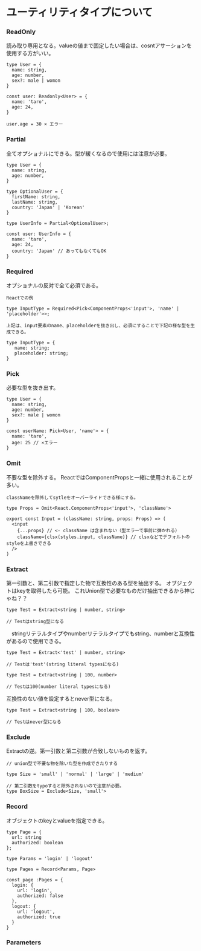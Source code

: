 # ユーティリティタイプについて

### ReadOnly

読み取り専用となる。valueの値まで固定したい場合は、cosntアサーションを使用する方がいい。

```
type User = {
  name: string,
  age: number,
  sex?: male | womon
}

const user: Readonly<User> = {
  name: 'taro',
  age: 24,
}
 
user.age = 30 × エラー
```

### Partial

全てオプショナルにできる。型が緩くなるので使用には注意が必要。

```
type User = {
  name: string,
  age: number,
}

type OptionalUser = {
  firstName: string,
  lastName: string,
  country: 'Japan' | 'Korean'
}

type UserInfo = Partial<OptionalUser>;

const user: UserInfo = {
  name: 'taro',
  age: 24,
  country: 'Japan' // あってもなくてもOK
}
```

### Required

オプショナルの反対で全て必須である。

```
Reactでの例

type InputType = Required<Pick<ComponentProps<'input'>, 'name' | 'placeholder'>>;

上記は、input要素のname、placeholderを抜き出し、必須にすることで下記の様な型を生成できる。

type InputType = {
   name: string;
   placeholder: string;
}
```

### Pick

必要な型を抜き出す。

```
type User = {
  name: string,
  age: number,
  sex?: male | womon
}

const userName: Pick<User, 'name'> = {
  name: 'taro',
  age: 25 // ×エラー
}
```

### Omit

不要な型を除外する。
ReactではComponentPropsと一緒に使用されることが多い。

```
classNameを除外してsytleをオーバーライドできる様にする。

type Props = Omit<React.ComponentProps<'input'>, 'className'>

export const Input = (className: string, props: Props) => (
  <input
    {...props} // <- className は含まれない（型エラーで事前に弾かれる）
    className={clsx(styles.input, className)} // clsxなどでデフォルトのstyleを上書きできる
  />
)
```

### Extract

第一引数と、第二引数で指定した物で互換性のある型を抽出する。
オブジェクトはkeyを取得したら可能。
これUnion型で必要なものだけ抽出できるから神じゃね？？

```
type Test = Extract<string | number, string>

// Testはstring型になる
```

　stringリテラルタイプやnumberリテラルタイプでもstring、numberと互換性があるので使用できる。

```
type Test = Extract<'test' | number, string>

// Testは'test'(string literal typesになる)

type Test = Extract<string | 100, number>

// Testは100(number literal typesになる)

```

互換性のない値を設定するとnever型になる。

```
type Test = Extract<string | 100, boolean>

// Testはnever型になる
```

### Exclude

Extractの逆。第一引数と第二引数が合致しないものを返す。

```
// union型で不要な物を除いた型を作成できたりする

type Size = 'small' | 'normal' | 'large' | 'medium'

// 第二引数をtypoすると除外されないので注意が必要。
type BoxSize = Exclude<Size, 'small'>

```

### Record

オブジェクトのkeyとvalueを指定できる。

```
type Page = {
  url: string
  authorized: boolean
};

type Params = 'login' | 'logout'

type Pages = Record<Params, Page>

const page :Pages = {
  login: {
    url: 'login',
    authorized: false
  },
  logout: {
    url: 'logout',
    authorized: true
  }
}

```

### Parameters


